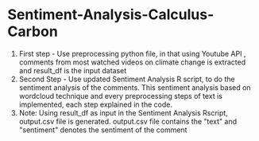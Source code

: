 # Sentiment-Analysis-Calculus-Carbon

1. First step - Use preprocessing python  file, in that using Youtube API , comments from most watched videos on climate change is extracted and result_df is the input dataset
2. Second Step - Use updated Sentiment Analysis R script, to do the sentiment analysis of the comments. This sentiment analysis based on wordcloud technique and every preprocessing steps of text is implemented, each step explained in the code.
3. Note: Using result_df as input in the Sentiment Analysis Rscript, output.csv file is generated. output.csv file contains the "text" and "sentiment" denotes the sentiment of the comment
